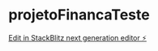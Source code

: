 # projetoFinancaTeste

[Edit in StackBlitz next generation editor ⚡️](https://stackblitz.com/~/github.com/fabioramos-02/projetoFinancaTeste)